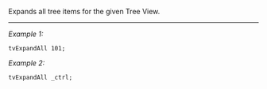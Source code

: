 Expands all tree items for the given Tree View.


---
*Example 1:*
```sqf
tvExpandAll 101;
```

*Example 2:*
```sqf
tvExpandAll _ctrl;
```